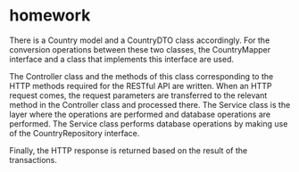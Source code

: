 # homework

There is a Country model and a CountryDTO class accordingly. For the conversion operations between these two classes, the CountryMapper interface and a class that implements this interface are used.

The Controller class and the methods of this class corresponding to the HTTP methods required for the RESTful API are written. When an HTTP request comes, the request parameters are transferred to the relevant method in the Controller class and processed there. The Service class is the layer where the operations are performed and database operations are performed. The Service class performs database operations by making use of the CountryRepository interface.

Finally, the HTTP response is returned based on the result of the transactions.